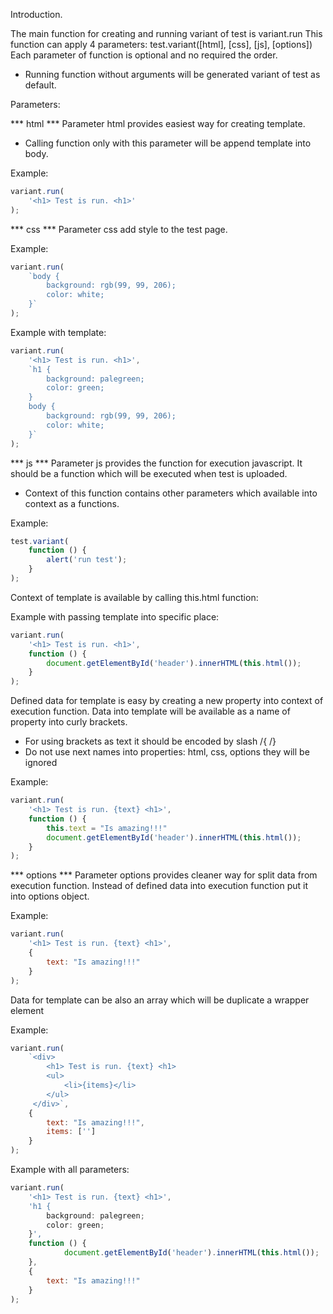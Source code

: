 Introduction.

The main function for creating and running variant of test is variant.run
This function can apply 4 parameters:
test.variant([html], [css], [js], [options])
Each parameter of function is optional and no required the order. 
* Running function without arguments will be generated variant of test as default.

Parameters:

*** html ***
Parameter html provides easiest way for creating template.
* Calling function only with this parameter will be append template into body. 
 
Example:
```javascript
variant.run(
    '<h1> Test is run. <h1>'
);
```

*** css ***
Parameter css add style to the test page.

Example:
```javascript
variant.run(
    `body {
        background: rgb(99, 99, 206);
        color: white;
    }`
);
```

Example with template:
```javascript
variant.run(
    '<h1> Test is run. <h1>',
    `h1 {
        background: palegreen;
        color: green;
    }
    body {
        background: rgb(99, 99, 206);
        color: white;
    }`
);
```

*** js ***
Parameter js provides the function for execution javascript.
It should be a function which will be executed when test is uploaded.
* Context of this function contains other parameters which available into context as a functions.

Example:
```javascript
test.variant(
    function () {
        alert('run test');
    }
);
```

Context of template is available by calling this.html function:

Example with passing template into specific place:
```javascript
variant.run(
    '<h1> Test is run. <h1>',
    function () {
        document.getElementById('header').innerHTML(this.html());
    }
);
```
 
Defined data for template is easy by creating a new property into context of execution function. 
Data into template will be available as a name of property into curly brackets. 
* For using brackets as text it should be encoded by slash /{ /}
* Do not use next names into properties: html, css, options they will be ignored

Example:
```javascript
variant.run(
    '<h1> Test is run. {text} <h1>',
    function () {
        this.text = "Is amazing!!!"
        document.getElementById('header').innerHTML(this.html());
    }
);
```

*** options ***
Parameter options provides cleaner way for split data from execution function.
Instead of defined data into execution function put it into options object.

Example:
```javascript
variant.run(
    '<h1> Test is run. {text} <h1>',
    {
        text: "Is amazing!!!"
    }
);
```

Data for template can be also an array which will be duplicate a wrapper element
 
Example:
```javascript
variant.run(
    `<div>
        <h1> Test is run. {text} <h1>
        <ul>
            <li>{items}</li>
        </ul>
     </div>`,
    {
        text: "Is amazing!!!",
        items: ['']
    }
);
```

Example with all parameters:
```javascript
variant.run(
    '<h1> Test is run. {text} <h1>',
    'h1 {
        background: palegreen;
        color: green;
    }',
    function () {
            document.getElementById('header').innerHTML(this.html());
    },
    {
        text: "Is amazing!!!"
    }
);
```